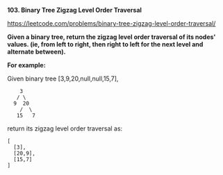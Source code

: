 **103. Binary Tree Zigzag Level Order Traversal**

https://leetcode.com/problems/binary-tree-zigzag-level-order-traversal/

**Given a binary tree, return the zigzag level order traversal of its nodes' values. (ie, from left to right, then right to left for the next level and alternate between).**

**For example:**

Given binary tree [3,9,20,null,null,15,7],

        3
       / \
      9  20
        /  \
       15   7
       
return its zigzag level order traversal as:

    [
      [3],
      [20,9],
      [15,7]
    ]